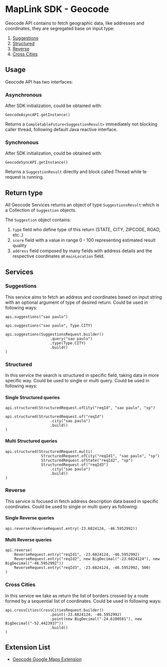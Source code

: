 # MapLink SDK - Geocode

Geocode API contains to fetch geographic data, like addresses and coordinates, they are segregated base on input type:

1. [Suggestions](#suggestions)
2. [Structured](#structured)
3. [Reverse](#reverse)
4. [Cross Cities](#cross-cities)

## Usage

Geocode API has two interfaces:

### Asynchronous

After SDK initialization, could be obtained with:

    GeocodeAsyncAPI.getInstance()

Returns a `CompletableFuture<SuggestionResult>` immediately not blocking caller thread, following default Java reactive
interface.

### Synchronous

After SDK initialization, could be obtained with:

    GeocodeSyncAPI.getInstance()

Returns a `SuggestionResult` directly and block called Thread while te request is running.

## Return type

All Geocode Services returns an object of type `SuggestionsResult` which is a Collection of `Suggestion` objects.

The `Suggestion` object contains:

1. `type` field who define type of this return (STATE, CITY, ZIPCODE, ROAD, etc..)
2. `score` field with a value in range 0 - 100 representing estimated result quality
3. `address` field composed by many fields with address details and the respective coordinates at `mainLocation` field.

## Services

### Suggestions

This service aims to fetch an address and coordinates based on input string
with an optional argument of type of desired return. Could be used in following ways:

    api.suggestions("sao paulo")

    api.suggestions("sao paulo", Type.CITY)

    api.suggestions(SuggestionsRequest.builder()
                        .query("sao paulo")
                        .type(Type.CITY)
                        .build()
    )

### Structured

In this service the search is structured in specific field, taking data in more specific way.
Could be used to single or multi query. Could be used in following ways:

#### Single Structured queries

    api.structured(StructuredRequest.ofCity("reqId", "sao paulo", "sp")

    api.structured(StructuredRequest.of("reqId")
                        .city("sao paulo")
                        .build()
    )

#### Multi Structured queries

    api.structured(StructuredRequest.multi(
                    StructuredRequest.ofCity("reqId1", "sao paulo", "sp")
                    StructuredRequest.ofState("reqId2", "sp")
                    StructuredRequest.of("reqId3")
                        .city("sao paulo")
                        .build()
    )

### Reverse

This service is focused in fetch address description data based in specific coordinates.
Could be used to single or multi query as following:

#### Single Reverse queries

    api.reverse(ReverseRequest.entry(-23.6824124, -46.5952992))

#### Multi Reverse queries

    api.reverse(
        ReverseRequest.entry("reqId1", -23.6824124, -46.5952992)
        ReverseRequest.entry("reqId2", new BigDecimal("-23.6824124"), new BigDecimal("-46.5952992"))
        ReverseRequest.entry("reqId3", -23.6824124, -46.5952992, 500)
    )

### Cross Cities

In this service we take as return the list of borders crossed by a route formed by a sequential list of coordinates.
Could be used in following ways:

    api.crossCities(CrossCitiesRequest.builder()
                        .point(-23.6824124, -46.5952992)
                        .point(new BigDecimal("-24.6100581"), new BigDecimal("-52.4423937"))
                        .build()
    )

## Extension List

* [Geocode Google Maps Extension](../geocode-extensions/google-maps-extension/Readme.md)
